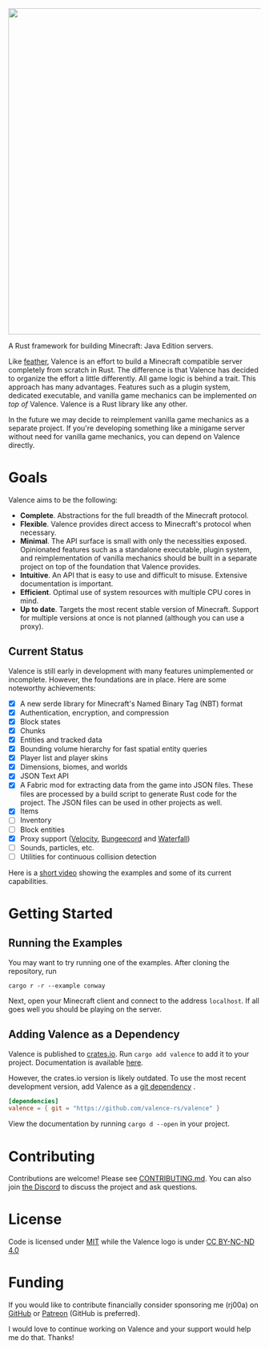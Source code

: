 <img src="assets/logo-full.svg" width="650">

A Rust framework for building Minecraft: Java Edition servers.

Like [feather](https://github.com/feather-rs/feather), Valence is an effort to build a Minecraft compatible server
completely from scratch in Rust. The difference is that Valence has decided to organize the effort a little differently.
All game logic is behind a trait. This approach has many advantages. Features such as a plugin system, dedicated
executable, and vanilla game mechanics can be implemented _on top of_ Valence. Valence is a Rust library like any other.

In the future we may decide to reimplement vanilla game mechanics as a separate project. If you're developing something
like a minigame server without need for vanilla game mechanics, you can depend on Valence directly.

# Goals

Valence aims to be the following:

* **Complete**. Abstractions for the full breadth of the Minecraft protocol.
* **Flexible**. Valence provides direct access to Minecraft's protocol when necessary.
* **Minimal**. The API surface is small with only the necessities exposed. Opinionated features such as a
  standalone executable, plugin system, and reimplementation of vanilla mechanics should be built in a separate project on
  top of the foundation that Valence provides.
* **Intuitive**. An API that is easy to use and difficult to misuse. Extensive documentation is important.
* **Efficient**. Optimal use of system resources with multiple CPU cores in mind.
* **Up to date**. Targets the most recent stable version of Minecraft. Support for multiple versions at once is not
  planned (although you can use a proxy).

## Current Status

Valence is still early in development with many features unimplemented or incomplete. However, the foundations are in
place. Here are some noteworthy achievements:

- [x] A new serde library for Minecraft's Named Binary Tag (NBT) format
- [x] Authentication, encryption, and compression
- [x] Block states
- [x] Chunks
- [x] Entities and tracked data
- [x] Bounding volume hierarchy for fast spatial entity queries
- [x] Player list and player skins
- [x] Dimensions, biomes, and worlds
- [x] JSON Text API
- [x] A Fabric mod for extracting data from the game into JSON files. These files are processed by a build script to
  generate Rust code for the project. The JSON files can be used in other projects as well.
- [x] Items
- [ ] Inventory
- [ ] Block entities
- [x] Proxy support ([Velocity](https://velocitypowered.com/), [Bungeecord](https://www.spigotmc.org/wiki/bungeecord/) and [Waterfall](https://docs.papermc.io/waterfall))
- [ ] Sounds, particles, etc.
- [ ] Utilities for continuous collision detection

Here is a [short video](https://www.youtube.com/watch?v=6P072lKE01s) showing the examples and some of its current
capabilities.

# Getting Started

## Running the Examples

You may want to try running one of the examples. After cloning the repository, run

```shell
cargo r -r --example conway
```

Next, open your Minecraft client and connect to the address `localhost`.
If all goes well you should be playing on the server.

## Adding Valence as a Dependency

Valence is published to [crates.io](https://crates.io/crates/valence). Run `cargo add valence` to add it to your
project. Documentation is available [here](https://docs.rs/valence/latest/valence/).

However, the crates.io version is likely outdated. To use the most recent development version, add Valence as a
[git dependency](https://doc.rust-lang.org/cargo/reference/specifying-dependencies.html#specifying-dependencies-from-git-repositories)
.

```toml
[dependencies]
valence = { git = "https://github.com/valence-rs/valence" }
```

View the documentation by running `cargo d --open` in your project.

# Contributing

Contributions are welcome! Please
see [CONTRIBUTING.md](https://github.com/valence-rs/valence/blob/main/CONTRIBUTING.md). You can also
join [the Discord](https://discord.gg/8Fqqy9XrYb) to discuss the project and ask questions.

# License

Code is licensed under [MIT](https://opensource.org/licenses/MIT) while the Valence logo is
under [CC BY-NC-ND 4.0](https://creativecommons.org/licenses/by-nc-nd/4.0/)

# Funding

If you would like to contribute financially consider sponsoring me (rj00a)
on [GitHub](https://github.com/sponsors/rj00a)
or [Patreon](https://www.patreon.com/rj00a) (GitHub is preferred).

I would love to continue working on Valence and your support would help me do that. Thanks!
